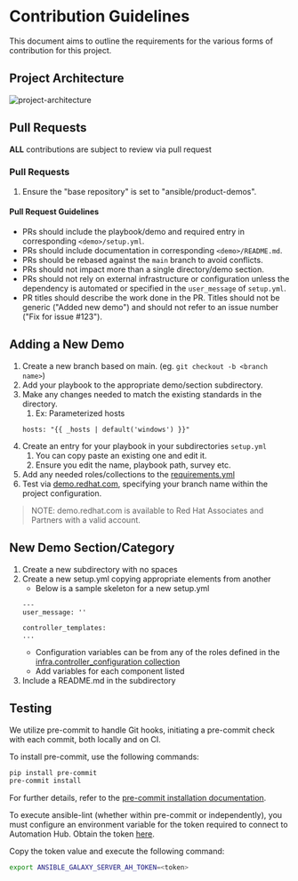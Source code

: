 # Contribution Guidelines
This document aims to outline the requirements for the various forms of contribution for this project.

## Project Architecture

![project-architecture](.github/images/project-architecture.png)

## Pull Requests

**ALL** contributions are subject to review via pull request

### Pull Requests
1) Ensure the "base repository" is set to "ansible/product-demos".

#### Pull Request Guidelines
- PRs should include the playbook/demo and required entry in corresponding `<demo>/setup.yml`.
- PRs should include documentation in corresponding `<demo>/README.md`.
- PRs should be rebased against the `main` branch to avoid conflicts.
- PRs should not impact more than a single directory/demo section.
- PRs should not rely on external infrastructure or configuration unless the dependency is automated or specified in the `user_message` of `setup.yml`.
- PR titles should describe the work done in the PR.  Titles should not be generic ("Added new demo") and should not refer to an issue number ("Fix for issue #123").

## Adding a New Demo
1) Create a new branch based on main. (eg. `git checkout -b <branch name>`)
2) Add your playbook to the appropriate demo/section subdirectory.
3) Make any changes needed to match the existing standards in the directory.
   1) Ex: Parameterized hosts
   ```ansible
   hosts: "{{ _hosts | default('windows') }}"
   ```
4) Create an entry for your playbook in your subdirectories `setup.yml`
   1) You can copy paste an existing one and edit it.
   2) Ensure you edit the name, playbook path, survey etc.
5) Add any needed roles/collections to the [requirements.yml](/collections/requirements.yml)
6) Test via [demo.redhat.com](https://demo.redhat.com/catalog?search=product&item=babylon-catalog-prod%2Fopenshift-cnv.aap-product-demos-cnv.prod), specifying your branch name within the project configuration.

> NOTE: demo.redhat.com is available to Red Hat Associates and Partners with a valid account.

## New Demo Section/Category
1) Create a new subdirectory with no spaces
2) Create a new setup.yml copying appropriate elements from another
   - Below is a sample skeleton for a new setup.yml
    ```ansible
    ---
    user_message: ''

    controller_templates:
    ...
    ```
   - Configuration variables can be from any of the roles defined in the [infra.controller_configuration collection](https://github.com/redhat-cop/controller_configuration/tree/devel/roles)
   - Add variables for each component listed
3) Include a README.md in the subdirectory

## Testing

We utilize pre-commit to handle Git hooks, initiating a pre-commit check with each commit, both locally and on CI.

To install pre-commit, use the following commands:
```bash
pip install pre-commit
pre-commit install
```

For further details, refer to the [pre-commit installation documentation](https://pre-commit.com/#installation).

To execute ansible-lint (whether within pre-commit or independently), you must configure an environment variable for the token required to connect to Automation Hub. Obtain the token [here](https://console.redhat.com/ansible/automation-hub/token).

Copy the token value and execute the following command:

```bash
export ANSIBLE_GALAXY_SERVER_AH_TOKEN=<token>
```

